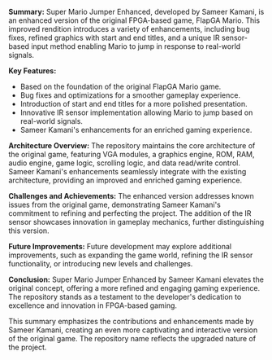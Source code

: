**Summary:**
Super Mario Jumper Enhanced, developed by Sameer Kamani, is an enhanced version of the original FPGA-based game, FlapGA Mario. This improved rendition introduces a variety of enhancements, including bug fixes, refined graphics with start and end titles, and a unique IR sensor-based input method enabling Mario to jump in response to real-world signals.

**Key Features:**
- Based on the foundation of the original FlapGA Mario game.
- Bug fixes and optimizations for a smoother gameplay experience.
- Introduction of start and end titles for a more polished presentation.
- Innovative IR sensor implementation allowing Mario to jump based on real-world signals.
- Sameer Kamani's enhancements for an enriched gaming experience.

**Architecture Overview:**
The repository maintains the core architecture of the original game, featuring VGA modules, a graphics engine, ROM, RAM, audio engine, game logic, scrolling logic, and data read/write control. Sameer Kamani's enhancements seamlessly integrate with the existing architecture, providing an improved and enriched gaming experience.

**Challenges and Achievements:**
The enhanced version addresses known issues from the original game, demonstrating Sameer Kamani's commitment to refining and perfecting the project. The addition of the IR sensor showcases innovation in gameplay mechanics, further distinguishing this version.

**Future Improvements:**
Future development may explore additional improvements, such as expanding the game world, refining the IR sensor functionality, or introducing new levels and challenges.

**Conclusion:**
Super Mario Jumper Enhanced by Sameer Kamani elevates the original concept, offering a more refined and engaging gaming experience. The repository stands as a testament to the developer's dedication to excellence and innovation in FPGA-based gaming.

This summary emphasizes the contributions and enhancements made by Sameer Kamani, creating an even more captivating and interactive version of the original game. The repository name reflects the upgraded nature of the project.
